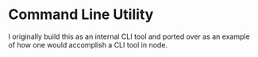 # Command Line Utility
I originally build this as an internal CLI tool and ported over as an example of how one would accomplish a CLI tool in node.
